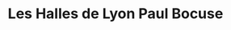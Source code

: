 ---
title: "Les Halles de Lyon Paul Bocuse"
url: /lyon/les-halles-de-lyon-paul-bocuse/
shop: centre commercial
---